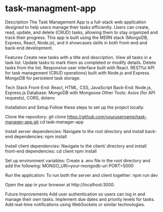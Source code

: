 # task-managment-app

Description
The Task Management App is a full-stack web application designed to help users manage their tasks efficiently. Users can create, read, update, and delete (CRUD) tasks, allowing them to stay organized and track their progress. This app is built using the MERN stack (MongoDB, Express, React, Node.js), and it showcases skills in both front-end and back-end development.

Features
Create new tasks with a title and description.
View all tasks in a task list.
Update tasks to mark them as completed or modify details.
Delete tasks from the list.
Responsive user interface built with React.
RESTful API for task management (CRUD operations) built with Node.js and Express.
MongoDB for persistent task storage.

Tech Stack
Front-End: React, HTML, CSS, JavaScript
Back-End: Node.js, Express.js
Database: MongoDB with Mongoose
Other Tools: Axios (for API requests), CORS, dotenv

Installation and Setup
Follow these steps to set up the project locally:

Clone the repository:
git clone https://github.com/yourusername/task-manager-app.git
cd task-manager-app

Install server dependencies: Navigate to the root directory and install back-end dependencies:
npm install

Install client dependencies: Navigate to the client/ directory and install front-end dependencies:
cd client
npm install

Set up environment variables: Create a .env file in the root directory and add the following:
MONGO_URI=your-mongodb-uri
PORT=5000

Run the application: To run both the server and client together:
npm run dev

Open the app in your browser at http://localhost:3000.

Future Improvements
Add user authentication so users can log in and manage their own tasks.
Implement due dates and priority levels for tasks.
Add real-time notifications using WebSockets or similar technologies.
